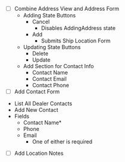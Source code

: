 - [ ] Combine Address View and Address Form
	- Adding State Buttons
		- Cancel
			- Disables AddingAddress state
		- Add
			- Submits Ship Location Form
	- Updating State Buttons
		- Delete
		- Update
	- Add  Section for Contact Info
		- Contact Name
		- Contact Email
		- Contact Phone
- [ ] Add Contact Form
- List All Dealer Contacts
- Add New Contact
- Fields
	- Contact Name*
	- Phone
	- Email 
		- One of either is required
- [ ] Add Location Notes